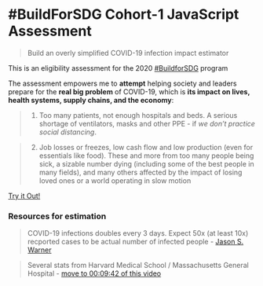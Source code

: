 # #BuildForSDG Cohort-1 JavaScript Assessment

> Build an overly simplified COVID-19 infection impact estimator

This is an eligibility assessment for the 2020 [#BuildforSDG](https://buildforsdg.andela.com/) program

The assessment empowers me to **attempt** helping society and leaders prepare for the **real big problem** of COVID-19, which is **its impact on lives, health systems, supply chains, and the economy**:

> 1. Too many patients, not enough hospitals and beds. A serious shortage of ventilators, masks and other PPE - if _we don’t practice social distancing_.

> 2. Job losses or freezes, low cash flow and low production (even for essentials like food). These and more from too many people being sick, a sizable number dying (including some of the best people in many fields), and many others affected by the impact of losing loved ones or a world operating in slow motion

[Try it Out!](https://estimate-covid19.netlify.com/)

### Resources for estimation

> COVID-19 infections doubles every 3 days. Expect 50x (at least 10x) recported cases to be actual number of infected people - [Jason S. Warner](https://medium.com/@Jason_Scott_Warner/the-sober-math-everyone-must-understand-about-the-pandemic-2b0145881993)

> Several stats from Harvard Medical School / Massachusetts General Hospital - [move to 00:09:42 of this video](https://externalmediasite.partners.org/Mediasite/Play/53a4003de5ab4b4da5902f078744435a1d?fbclid=IwAR3-HS64-QB9AEbJdxV7ovcCB6nDXGgOkEawgTOYtQx-b720cIKVaJVPq-k)
